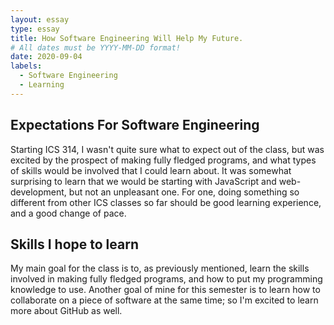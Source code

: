```yaml
---
layout: essay
type: essay
title: How Software Engineering Will Help My Future.
# All dates must be YYYY-MM-DD format!
date: 2020-09-04
labels:
  - Software Engineering
  - Learning
---
```

## Expectations For Software Engineering
[//]: # "interests in software engineering and what kinds of skills and experiences you hope to develop in future."
Starting ICS 314, I wasn't quite sure what to expect out of the class, but was excited by the prospect of making fully fledged programs, and what types of skills would be involved that I could learn about. It was somewhat surprising to learn that we would be starting with JavaScript and web-development, but not an unpleasant one. For one, doing something so different from other ICS classes so far should be good learning experience, and a good change of pace. 

## Skills I hope to learn

My main goal for the class is to, as previously mentioned, learn the skills involved in making fully fledged programs, and how to put my programming knowledge to use. Another goal of mine for this semester is to learn how to collaborate on a piece of software at the same time; so I'm excited to learn more about GitHub as well.
